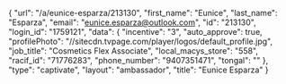 {
    "url": "\/a\/eunice-esparza\/213130",
    "first_name": "Eunice",
    "last_name": "Esparza",
    "email": "eunice.esparza@outlook.com",
    "id": "213130",
    "login_id": "1759121",
    "data": {
        "incentive": "3",
        "auto_approve": true,
        "profilePhoto": "\/\/sitecdn.tvpage.com\/player\/logos\/default_profile.jpg",
        "job_title": "Cosmetics Flex Associate",
        "local_macys_store": "558",
        "racif_id": "71776283",
        "phone_number": "9407351471",
        "tongal": ""
    },
    "type": "captivate",
    "layout": "ambassador",
    "title": "Eunice Esparza"
}